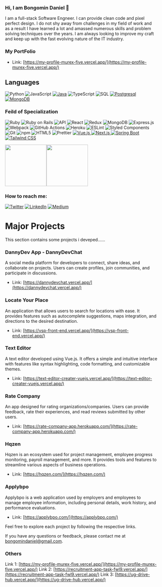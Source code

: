 ### Hi, I am Bongomin Daniel 👋

I am a full-stack Software Engneer. I can provide clean code and pixel perfect design. I do not shy away from challenges in my field of work and as a result I have learned a lot and amassed numerous skills and problem solving techniques over the years. I am always looking to improve my craft and keep up with the fast evolving nature of the IT industry.

### My PortFolio
- Link: [https://my-profile-murex-five.vercel.app/](https://my-profile-murex-five.vercel.app/)

## Languages

![Python](https://img.shields.io/badge/-Python-000?&logo=Python)
![JavaScript](https://img.shields.io/badge/-JavaScript-000?&logo=JavaScript)
[![Java](https://img.shields.io/badge/-Java-007396?logo=java&logoColor=white)](https://www.java.com/)
![TypeScript](https://img.shields.io/badge/-TypeScript-000?&logo=TypeScript)
![SQL](https://img.shields.io/badge/-SQL-000?&logo=MySQL)
[![Postgresql](https://img.shields.io/badge/-SQL-336791?logo=PostgreSQL&logoColor=white)](https://www.postgresql.org/)
[![MongoDB](https://img.shields.io/badge/-MongoDB-47A248?logo=MongoDB&logoColor=white)](https://www.mongodb.com/)


### Feild of Specialization
<p>
  <img alt="Ruby" src="https://img.shields.io/badge/-Ruby-430098?style=flat-square&logo=ruby&logoColor=white" />
  <img alt="Ruby on Rails" src="https://img.shields.io/badge/-Rails-45b8d8?style=flat-square&logo=ruby-on-rails&logoColor=white" />
  <img alt="API" src="https://img.shields.io/badge/-API-F7B93E?style=flat-square&logo=api&logoColor=white" />
  <img alt="React" src="https://img.shields.io/badge/-React-8DD6F9?style=flat-square&logo=react&logoColor=white" />
  <img alt="Redux" src="https://img.shields.io/badge/-Redux-764ABC?style=flat-square&logo=redux&logoColor=white" />
  <img alt="MongoDB" src="https://img.shields.io/badge/-MongoDB-13aa52?style=flat-square&logo=mongodb&logoColor=white" href="https://www.mongodb.com/" />
  <img alt="Express.js" src="https://img.shields.io/badge/-Express.js-CB3837?style=flat-square&logo=express&logoColor=white" />
  <img alt="Webpack" src="https://img.shields.io/badge/-Webpack-8DD6F9?style=flat-square&logo=webpack&logoColor=white" />
  <img alt="GitHub Actions" src="https://img.shields.io/badge/-GitHub_Actions-2088FF?style=flat-square&logo=github-actions&logoColor=white" />
  <img alt="Heroku" src="https://img.shields.io/badge/-Heroku-430098?style=flat-square&logo=heroku&logoColor=white" />
  <img alt="ESLint" src="https://img.shields.io/badge/-ESLint-43853d?style=flat-square&logo=eslint&logoColor=white" />
  <img alt="Styled Components" src="https://img.shields.io/badge/-Styled_Components-db7092?style=flat-square&logo=styled-components&logoColor=white" />
  <img alt="Git" src="https://img.shields.io/badge/-Git-F05032?style=flat-square&logo=git&logoColor=white" />
  <img alt="npm" src="https://img.shields.io/badge/-NPM-CB3837?style=flat-square&logo=npm&logoColor=white" />
  <img alt="HTML5" src="https://img.shields.io/badge/-HTML5-E34F26?style=flat-square&logo=html5&logoColor=white" />
  <img alt="Prettier" src="https://img.shields.io/badge/-Prettier-F7B93E?style=flat-square&logo=prettier&logoColor=white" />
  <a href="https://vuejs.org/" target="_blank">
    <img alt="Vue.js" src="https://img.shields.io/badge/-Vue.js-4FC08D?style=flat-square&logo=vue-dot-js&logoColor=white" />
  </a>
  <a href="https://nextjs.org/" target="_blank">
    <img alt="Next.js" src="https://img.shields.io/badge/-Next.js-000000?style=flat-square&logo=next-dot-js&logoColor=white" />
  </a>
  <a href="https://spring.io/projects/spring-boot" target="_blank">
    <img alt="Spring Boot" src="https://img.shields.io/badge/-Spring_Boot-6DB33F?style=flat-square&logo=spring-boot&logoColor=white" />
  </a>
  <a href="https://tailwindcss.com/" target="_blank">
    <img alt="Tailwind CSS" src="https://img.shields.io/badge/-Tailwind_CSS-38B2AC?style=flat-square&logo=tailwind-css&logoColor=white" />
  </a>
</p>

<a href="https://my-profile-murex-five.vercel.app/"><img height="137px" src="https://github-readme-stats.vercel.app/api?username=bongomin&hide_title=true&hide_border=true&show_icons=true&include_all_commits=true&count_private=true&line_height=21&text_color=000&icon_color=000&bg_color=0,ea6161,ffc64d,fffc4d,52fa5a&theme=graywhite" /><!-- wi*quL3fcV --><img height="137px" src="https://github-readme-stats.vercel.app/api/top-langs/?username=bongomin&hide=html&hide_title=true&hide_border=true&layout=compact&langs_count=6&exclude_repo=comp426,Redventures-Movie-Quotes&text_color=000&icon_color=fff&bg_color=0,52fa5a,4dfcff,c64dff&theme=graywhite" /></a>


<h3>How to reach me: </h3>
<p><a href="https://twitter.com/kicdan" target="_blank"><img alt="Twitter" src="https://img.shields.io/badge/twitter-%231DA1F2.svg?&style=for-the-badge&logo=twitter&logoColor=white" /></a> <a href="https://www.linkedin.com/in/daniel-bongomin" target="_blank"><img alt="LinkedIn" src="https://img.shields.io/badge/linkedin-%230077B5.svg?&style=for-the-badge&logo=linkedin&logoColor=white" /></a> <a href="" target="_blank"><img alt="Medium" src="https://img.shields.io/badge/medium-%2312100E.svg?&style=for-the-badge&logo=medium&logoColor=white" /></a>
</p>

<!--
**bongomin/bongomin** is a ✨ _special_ ✨ repository because its `README.md` (this file) appears on your GitHub profile.


Here are some ideas to get you started:

- 🔭 I’m currently working on ...
- 🌱 I’m currently learning ...
- 👯 I’m looking to collaborate on ...
- 🤔 I’m looking for help with ...
- 💬 Ask me about ...
- 📫 How to reach me: ...
- 😄 Pronouns: ...
- ⚡ Fun fact: ...
-->

# Major Projects

This section contains some projects i deveped......

### DannyDev App - DannyDevChat

A social media platform for developers to connect, share ideas, and collaborate on projects. Users can create profiles, join communities, and participate in discussions.

- Link: [https://dannydevchat.vercel.app/](https://dannydevchat.vercel.app/)

### Locate Your Place

An application that allows users to search for locations with ease. It provides features such as autocomplete suggestions, maps integration, and directions to the desired destination.

- Link: [https://vsp-front-end.vercel.app/](https://vsp-front-end.vercel.app/)

### Text Editor

A text editor developed using Vue.js. It offers a simple and intuitive interface with features like syntax highlighting, code formatting, and customizable themes.

- Link: [https://text-editor-creater-vuejs.vercel.app/](https://text-editor-creater-vuejs.vercel.app/)

### Rate Company

An app designed for rating organizations/companies. Users can provide feedback, rate their experiences, and read reviews submitted by other users.

- Link: [https://rate-company-app.herokuapp.com/](https://rate-company-app.herokuapp.com/)

### Hqzen

Hqzen is an ecosystem used for project management, employee progress monitoring, payroll management, and more. It provides tools and features to streamline various aspects of business operations.

- Link: [https://hqzen.com/](https://hqzen.com/)

### Applybpo

Applybpo is a web application used by employers and employees to manage employee information, including personal details, work history, and performance evaluations.

- Link: [https://applybpo.com/](https://applybpo.com/)

Feel free to explore each project by following the respective links.

If you have any questions or feedback, please contact me at bongomindaniel@gmail.com.


### Others
Link 1: [https://my-profile-murex-five.vercel.app/](https://my-profile-murex-five.vercel.app/)
Link 2: [https://recruitment-app-task-fwl9.vercel.app/](https://recruitment-app-task-fwl9.vercel.app/)
Link 3: [https://ug-drive-hub.vercel.app/](https://ug-drive-hub.vercel.app/)





